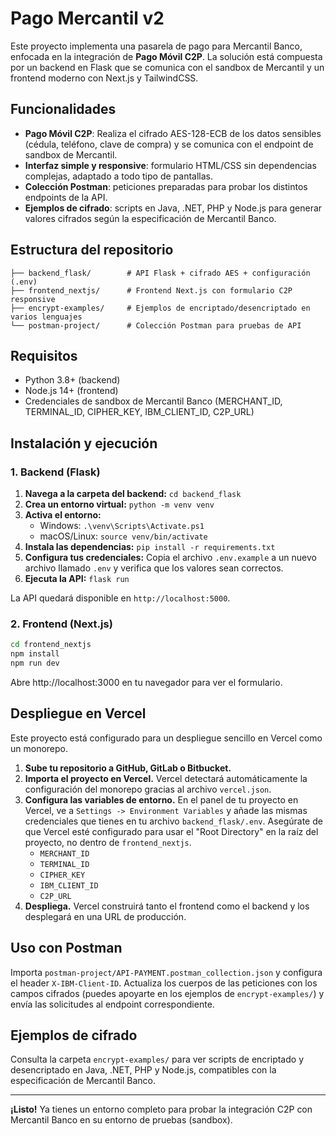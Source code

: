 # Pago Mercantil v2

Este proyecto implementa una pasarela de pago para Mercantil Banco, enfocada en la integración de **Pago Móvil C2P**.
La solución está compuesta por un backend en Flask que se comunica con el sandbox de Mercantil y un frontend moderno con Next.js y TailwindCSS.

## Funcionalidades

- **Pago Móvil C2P**: Realiza el cifrado AES-128-ECB de los datos sensibles (cédula, teléfono, clave de compra) y se comunica con el endpoint de sandbox de Mercantil.
- **Interfaz simple y responsive**: formulario HTML/CSS sin dependencias complejas, adaptado a todo tipo de pantallas.
- **Colección Postman**: peticiones preparadas para probar los distintos endpoints de la API.
- **Ejemplos de cifrado**: scripts en Java, .NET, PHP y Node.js para generar valores cifrados según la especificación de Mercantil Banco.

## Estructura del repositorio

```
├── backend_flask/        # API Flask + cifrado AES + configuración (.env)
├── frontend_nextjs/      # Frontend Next.js con formulario C2P responsive
├── encrypt-examples/     # Ejemplos de encriptado/desencriptado en varios lenguajes
└── postman-project/      # Colección Postman para pruebas de API
```

## Requisitos

- Python 3.8+ (backend)
- Node.js 14+ (frontend)
- Credenciales de sandbox de Mercantil Banco (MERCHANT_ID, TERMINAL_ID, CIPHER_KEY, IBM_CLIENT_ID, C2P_URL)

## Instalación y ejecución

### 1. Backend (Flask)

1.  **Navega a la carpeta del backend:** `cd backend_flask`
2.  **Crea un entorno virtual:** `python -m venv venv`
3.  **Activa el entorno:**
    -   Windows: `.\venv\Scripts\Activate.ps1`
    -   macOS/Linux: `source venv/bin/activate`
4.  **Instala las dependencias:** `pip install -r requirements.txt`
5.  **Configura tus credenciales:** Copia el archivo `.env.example` a un nuevo archivo llamado `.env` y verifica que los valores sean correctos.
6.  **Ejecuta la API:** `flask run`

La API quedará disponible en `http://localhost:5000`.

### 2. Frontend (Next.js)

```bash
cd frontend_nextjs
npm install
npm run dev
``` 

Abre http://localhost:3000 en tu navegador para ver el formulario.

## Despliegue en Vercel

Este proyecto está configurado para un despliegue sencillo en Vercel como un monorepo.

1.  **Sube tu repositorio a GitHub, GitLab o Bitbucket.**
2.  **Importa el proyecto en Vercel.** Vercel detectará automáticamente la configuración del monorepo gracias al archivo `vercel.json`.
3.  **Configura las variables de entorno.** En el panel de tu proyecto en Vercel, ve a `Settings -> Environment Variables` y añade las mismas credenciales que tienes en tu archivo `backend_flask/.env`. Asegúrate de que Vercel esté configurado para usar el "Root Directory" en la raíz del proyecto, no dentro de `frontend_nextjs`.
    -   `MERCHANT_ID` 
    -   `TERMINAL_ID`
    -   `CIPHER_KEY`
    -   `IBM_CLIENT_ID`
    -   `C2P_URL`
4.  **Despliega.** Vercel construirá tanto el frontend como el backend y los desplegará en una URL de producción.

## Uso con Postman

Importa `postman-project/API-PAYMENT.postman_collection.json` y configura el header `X-IBM-Client-ID`.
Actualiza los cuerpos de las peticiones con los campos cifrados (puedes apoyarte en los ejemplos de `encrypt-examples/`) y envía las solicitudes al endpoint correspondiente.

## Ejemplos de cifrado
Consulta la carpeta `encrypt-examples/` para ver scripts de encriptado y desencriptado en Java, .NET, PHP y Node.js, compatibles con la especificación de Mercantil Banco.

---

**¡Listo!** Ya tienes un entorno completo para probar la integración C2P con Mercantil Banco en su entorno de pruebas (sandbox).